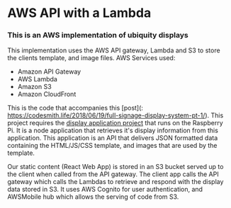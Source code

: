 # AWS API with a Lambda
### This is an AWS implementation of ubiquity displays
This implementation uses the AWS API gateway, Lambda and S3 to store the clients template, and image files.
AWS Services used:
* Amazon API Gateway
* AWS Lambda
* Amazon S3
* Amazon CloudFront

This is the code that accompanies this [post](: https://codesmith.life/2018/06/19/full-signage-display-system-pt-1/).
This project requires the [display application project](https://github.com/kellySmi/display-app.git) that runs on the Raspberry Pi. It is a node application that retrieves it's display information from this application.
This application is an API that delivers JSON formatted data containing the HTML/JS/CSS template, and images that are used by the template.

Our static content (React Web App) is stored in an S3 bucket served up to the client when called from the API gateway.
The client app calls the API gateway which calls the Lambdas to retrieve and respond with the display data stored in S3.
It uses AWS Cognito for user authentication, and AWSMobile hub which allows the serving of code from S3.
